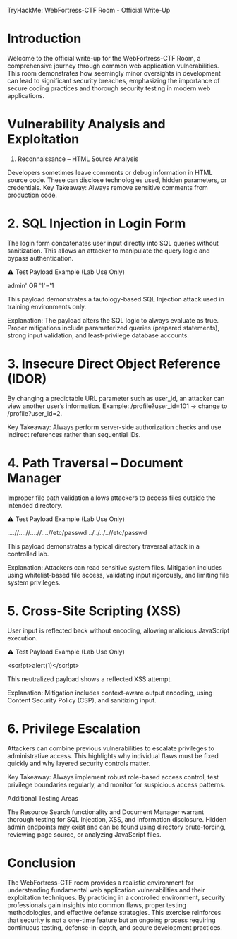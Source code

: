 TryHackMe: WebFortress-CTF Room - Official Write-Up

# Introduction

Welcome to the official write-up for the WebFortress-CTF Room, a comprehensive journey through common web application vulnerabilities. This room demonstrates how seemingly minor oversights in development can lead to significant security breaches, emphasizing the importance of secure coding practices and thorough security testing in modern web applications.

# Vulnerability Analysis and Exploitation
1. Reconnaissance – HTML Source Analysis

Developers sometimes leave comments or debug information in HTML source code. These can disclose technologies used, hidden parameters, or credentials.
Key Takeaway: Always remove sensitive comments from production code.

# 2. SQL Injection in Login Form

The login form concatenates user input directly into SQL queries without sanitization. This allows an attacker to manipulate the query logic and bypass authentication.

⚠️ Test Payload Example (Lab Use Only)

admin' OR '1'='1


This payload demonstrates a tautology-based SQL Injection attack used in training environments only.

Explanation:
The payload alters the SQL logic to always evaluate as true. Proper mitigations include parameterized queries (prepared statements), strong input validation, and least-privilege database accounts.

# 3. Insecure Direct Object Reference (IDOR)

By changing a predictable URL parameter such as user_id, an attacker can view another user’s information.
Example: /profile?user_id=101 → change to /profile?user_id=2.

Key Takeaway: Always perform server-side authorization checks and use indirect references rather than sequential IDs.

# 4. Path Traversal – Document Manager

Improper file path validation allows attackers to access files outside the intended directory.

⚠️ Test Payload Example (Lab Use Only)

....//....//....//....//etc/passwd
../../../..//etc/passwd


This payload demonstrates a typical directory traversal attack in a controlled lab.

Explanation:
Attackers can read sensitive system files. Mitigation includes using whitelist-based file access, validating input rigorously, and limiting file system privileges.

# 5. Cross-Site Scripting (XSS)

User input is reflected back without encoding, allowing malicious JavaScript execution.

⚠️ Test Payload Example (Lab Use Only)

<scr!pt>alert(1)</scr!pt>


This neutralized payload shows a reflected XSS attempt.

Explanation:
Mitigation includes context-aware output encoding, using Content Security Policy (CSP), and sanitizing input.

# 6. Privilege Escalation

Attackers can combine previous vulnerabilities to escalate privileges to administrative access. This highlights why individual flaws must be fixed quickly and why layered security controls matter.

Key Takeaway: Always implement robust role-based access control, test privilege boundaries regularly, and monitor for suspicious access patterns.

Additional Testing Areas

The Resource Search functionality and Document Manager warrant thorough testing for SQL Injection, XSS, and information disclosure. Hidden admin endpoints may exist and can be found using directory brute-forcing, reviewing page source, or analyzing JavaScript files.

# Conclusion

The WebFortress-CTF room provides a realistic environment for understanding fundamental web application vulnerabilities and their exploitation techniques. By practicing in a controlled environment, security professionals gain insights into common flaws, proper testing methodologies, and effective defense strategies. This exercise reinforces that security is not a one-time feature but an ongoing process requiring continuous testing, defense-in-depth, and secure development practices.
